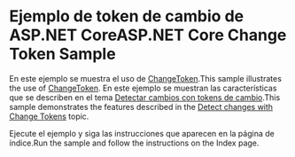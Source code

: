 # <a name="aspnet-core-change-token-sample"></a><span data-ttu-id="e2f14-101">Ejemplo de token de cambio de ASP.NET Core</span><span class="sxs-lookup"><span data-stu-id="e2f14-101">ASP.NET Core Change Token Sample</span></span>

<span data-ttu-id="e2f14-102">En este ejemplo se muestra el uso de [ChangeToken](https://docs.microsoft.com/dotnet/api/microsoft.extensions.primitives.changetoken).</span><span class="sxs-lookup"><span data-stu-id="e2f14-102">This sample illustrates the use of [ChangeToken](https://docs.microsoft.com/dotnet/api/microsoft.extensions.primitives.changetoken).</span></span> <span data-ttu-id="e2f14-103">En este ejemplo se muestran las características que se describen en el tema [Detectar cambios con tokens de cambio](https://docs.microsoft.com/aspnet/core/fundamentals/change-tokens).</span><span class="sxs-lookup"><span data-stu-id="e2f14-103">This sample demonstrates the features described in the [Detect changes with Change Tokens](https://docs.microsoft.com/aspnet/core/fundamentals/change-tokens) topic.</span></span>

<span data-ttu-id="e2f14-104">Ejecute el ejemplo y siga las instrucciones que aparecen en la página de índice.</span><span class="sxs-lookup"><span data-stu-id="e2f14-104">Run the sample and follow the instructions on the Index page.</span></span>
